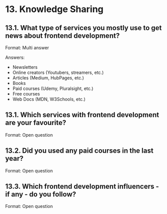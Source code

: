 # 13. Knowledge Sharing

## 13.1. What type of services you mostly use to get news about frontend development?

Format: Multi answer

Answers:
- Newsletters
- Online creators (Youtubers, streamers, etc.)
- Articles (Medium, HubPages, etc.)
- Books
- Paid courses (Udemy, Pluralsight, etc.)
- Free courses
- Web Docs (MDN, W3Schools, etc.)

## 13.1. Which services with frontend development are your favourite?

Format: Open question

## 13.2. Did you used any paid courses in the last year?

Format: Open question

## 13.3. Which frontend development influencers - if any - do you follow? 

Format: Open question
